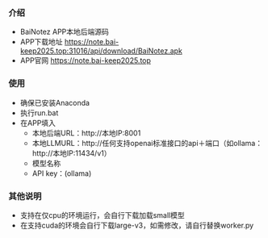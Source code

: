 ### 介绍
- BaiNotez APP本地后端源码
- APP下载地址 https://note.bai-keep2025.top:31016/api/download/BaiNotez.apk
- APP官网 https://note.bai-keep2025.top

### 使用
- 确保已安装Anaconda
- 执行run.bat
- 在APP填入
    - 本地后端URL：http://本地IP:8001
    - 本地LLMURL：http://任何支持openai标准接口的api＋端口（如ollama：http://本地IP:11434/v1）
    - 模型名称
    - API key：(ollama)

### 其他说明
- 支持在仅cpu的环境运行，会自行下载加载small模型
- 在支持cuda的环境会自行下载large-v3，如需修改，请自行替换worker.py